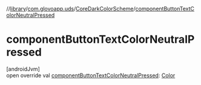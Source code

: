 //[library](../../../index.md)/[com.glovoapp.uds](../index.md)/[CoreDarkColorScheme](index.md)/[componentButtonTextColorNeutralPressed](component-button-text-color-neutral-pressed.md)

# componentButtonTextColorNeutralPressed

[androidJvm]\
open override val [componentButtonTextColorNeutralPressed](component-button-text-color-neutral-pressed.md): [Color](https://developer.android.com/reference/kotlin/androidx/compose/ui/graphics/Color.html)
